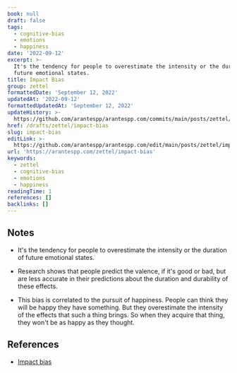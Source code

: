 ```yaml
---
book: null
draft: false
tags:
  - cognitive-bias
  - emotions
  - happiness
date: '2022-09-12'
excerpt: >-
  It's the tendency for people to overestimate the intensity or the duration of
  future emotional states.
title: Impact Bias
group: zettel
formattedDate: 'September 12, 2022'
updatedAt: '2022-09-12'
formattedUpdatedAt: 'September 12, 2022'
updateHistory: >-
  https://github.com/arantespp/arantespp.com/commits/main/posts/zettel/impact-bias.md
href: /drafts/zettel/impact-bias
slug: impact-bias
editLink: >-
  https://github.com/arantespp/arantespp.com/edit/main/posts/zettel/impact-bias.md
url: 'https://arantespp.com/zettel/impact-bias'
keywords:
  - zettel
  - cognitive-bias
  - emotions
  - happiness
readingTime: 1
references: []
backlinks: []
---
```


## Notes

- It's the tendency for people to overestimate the intensity or the duration of future emotional states.

- Research shows that people predict the valence, if it's good or bad, but are less accurate in their predictions about the duration and durability of these effects.

- This bias is correlated to the pursuit of happiness. People can think they will be happy they have something. But they overestimate the intensity of the effects that such a thing brings. So when they acquire that thing, they won't be as happy as they thought.

## References

- [Impact bias](https://en.wikipedia.org/wiki/Impact_bias)
